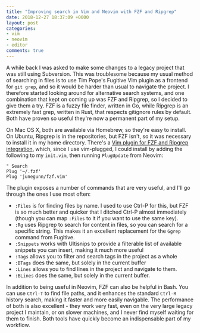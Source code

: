 ```yaml
---
title: "Improving search in Vim and Neovim with FZF and Ripgrep"
date: 2018-12-27 18:37:09 +0000
layout: post
categories:
- vim
- neovim
- editor
comments: true
---
```


A while back I was asked to make some changes to a legacy project that was still using Subversion. This was troublesome because my usual method of searching in files is to use Tim Pope's Fugitive Vim plugin as a frontend for `git grep`, and so it would be harder than usual to navigate the project. I therefore started looking around for alternative search systems, and one combination that kept on coming up was FZF and Ripgrep, so I decided to give them a try. FZF is a fuzzy file finder, written in Go, while Ripgrep is an extremely fast grep, written in Rust, that respects gitignore rules by default. Both have proven so useful they're now a permanent part of my setup.

On Mac OS X, both are available via Homebrew, so they're easy to install. On Ubuntu, Ripgrep is in the repositories, but FZF isn't, so it was necessary to install it in my home directory. There's a [Vim plugin for FZF and Ripgrep integration](https://github.com/junegunn/fzf.vim), which, since I use vim-plugged, I could install by adding the following to my `init.vim`, then running `PlugUpdate` from Neovim:

```viml
" Search
Plug '~/.fzf'
Plug 'junegunn/fzf.vim'
```

The plugin exposes a number of commands that are very useful, and I'll go through the ones I use most often:

* `:Files` is for finding files by name. I used to use Ctrl-P for this, but FZF is so much better and quicker that I ditched Ctrl-P almost immediately (though you can map `:Files` to it if you want to use the same key).
* `:Rg` uses Ripgrep to search for content in files, so you can search for a specific string. This makes it an excellent replacement for the `Ggrep` command from Fugitive.
* `:Snippets` works with Ultisnips to provide a filterable list of available snippets you can insert, making it much more useful
* `:Tags` allows you to filter and search tags in the project as a whole
* `:BTags` does the same, but solely in the current buffer
* `:Lines` allows you to find lines in the project and navigate to them.
* `:BLines` does the same, but solely in the current buffer.

In addition to being useful in Neovim, FZF can also be helpful in Bash. You can use `Ctrl-T` to find file paths, and it enhances the standard `Ctrl-R` history search, making it faster and more easily navigable. The performance of both is also excellent - they work very fast, even on the very large legacy project I maintain, or on slower machines, and I never find myself waiting for them to finish. Both tools have quickly become an indispensable part of my workflow.
